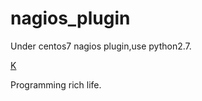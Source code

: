 nagios_plugin
======
Under centos7 nagios plugin,use python2.7.
                                


<p><a href="https://www.ktianc.com" style="margin-right">K</a>
<p style="margin-right">Programming rich life.</p>



